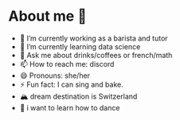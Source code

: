 # About me 👋



- 🔭 I’m currently working as a barista and tutor
- 🌱 I’m currently learning data science
- 💬 Ask me about drinks/coffees or french/math
- 📫 How to reach me: discord
- 😄 Pronouns: she/her
- ⚡ Fun fact: I can sing and bake.
- 🏔 dream destination is Switzerland
- 🤖 i want to learn how to dance

